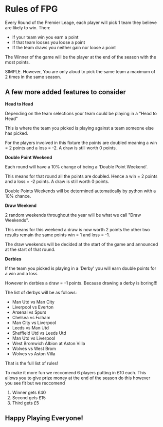 # **Rules of FPG**

Every Round of the Premier Leage, each player will pick 1 team they believe are likely to win. Then:

- If your team win you earn a point 
- If that team looses you loose a point 
- If the team draws you neither gain nor loose a point 

The Winner of the game will be the player at the end of the season with the most points. 

SIMPLE. 
However, You are only aloud to pick the same team a maximum of 2 times in the same season. 

## A few more added features to consider 

**Head to Head** 

Depending on the team selections your team could be playing in a "Head to Head" 

This is where the team you picked is playing against a team someone else has picked.

For the players involved in this fixture the points are doubled meaning a win = 2 points and a loss = -2. A draw is still worth 0 points.

**Double Point Weekend** 

Each round will have a 10% change of being a 'Double Point Weekend'. 

This means for that round all the points are doubled. Hence a win = 2 points and a loss = -2 points. A draw is still worth 0 points. 

Double Points Weekends will be determined automatically by python with a 10% chance. 

**Draw Weekend** 

2 random weekends throughout the year will be what we call "Draw Weekends". 

This means for this weekend a draw is now worth 2 points the other two results remain the same points win = 1 and loss = -1.

The draw weekends will be decided at the start of the game and announced at the start of that round. 

**Derbies** 

If the team you picked is playing in a 'Derby' you will earn double points for a win and a loss 

However in derbies a draw = -1 points. Because drawing a derby is boring!!!

The list of derbys will be as follows: 

- Man Utd vs Man City 
- Liverpool vs Everton 
- Arsenal vs Spurs 
- Chelsea vs Fulham 
- Man City vs Liverpool 
- Leeds vs Man Utd
- Sheffield Utd vs Leeds Utd 
- Man Utd vs Liverpool 
- West Bromwich Albion at Aston Villa
- Wolves vs West Brom 
- Wolves vs Aston Villa 


That is the full list of rules! 

To make it more fun we reccomend 6 players putting in £10 each. This allows you to give prize money at the end of the season do this however you see fit but we reccomend 

1) Winner gets £40 
2) Second gets £15 
3) Third  gets £5  

## Happy Playing Everyone! 